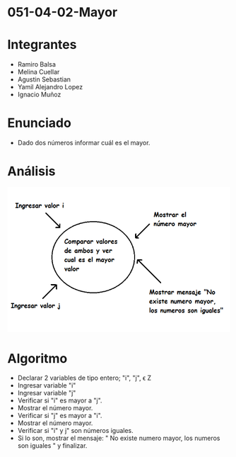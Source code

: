 # 051-04-02-Mayor

# Integrantes
* Ramiro Balsa
* Melina Cuellar
* Agustin Sebastian
* Yamil Alejandro Lopez
* Ignacio Muñoz

# Enunciado
* Dado dos números informar cuál es el mayor.

# Análisis

![Mayor](mayor.png)






# Algoritmo
* Declarar 2 variables de tipo entero; "i", "j", ϵ Z
* Ingresar variable "i"
* Ingresar variable "j"
* Verificar si "i" es mayor a "j".
* Mostrar el número mayor.
* Verificar si "j" es mayor a "i". 
* Mostrar el número mayor.
* Verificar si "i" y j" son números iguales.
* Si lo son, mostrar el mensaje: " No existe numero mayor, los numeros son iguales " y finalizar.








